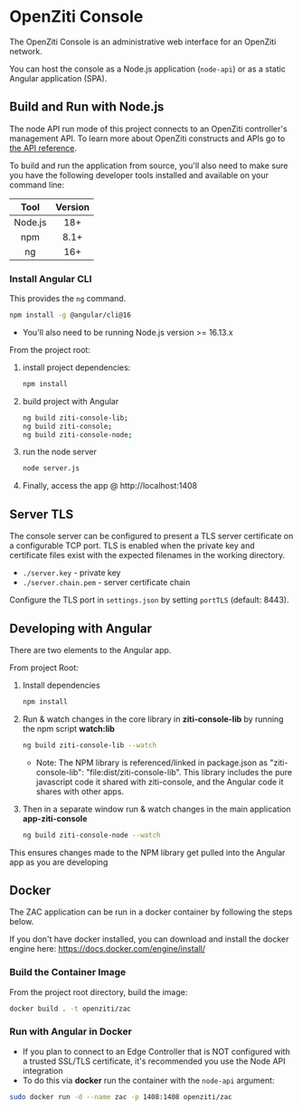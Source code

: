 
# OpenZiti Console

The OpenZiti Console is an administrative web interface for an OpenZiti network.

You can host the console as a Node.js application (`node-api`) or as a static Angular application (SPA).

## Build and Run with Node.js

The node API run mode of this project connects to an OpenZiti controller's management API. To learn more about OpenZiti constructs and APIs go to [the API reference](https://openziti.io/docs/reference/developer/api/).

To build and run the application from source, you'll also need to make sure you have the following developer tools installed and available on your command line:

| Tool        |      Version |
| :---:       | :---:        |
| Node.js     | 18+          |
| npm         | 8.1+         |
| ng          | 16+          |

### Install Angular CLI

This provides the `ng` command.

```bash
npm install -g @angular/cli@16
```

* You'll also need to be running Node.js version >= 16.13.x

From the project root:

1. install project dependencies:

    ```bash
    npm install
    ```

1. build project with Angular

    ```bash
    ng build ziti-console-lib;
    ng build ziti-console;
    ng build ziti-console-node;
    ```

1. run the node server

    ```bash
    node server.js
    ```

1. Finally, access the app @ http://localhost:1408

## Server TLS

The console server can be configured to present a TLS server certificate on a configurable TCP port. TLS is enabled when
the private key and certificate files exist with the expected filenames in the working directory.

* `./server.key` - private key
* `./server.chain.pem` - server certificate chain

Configure the TLS port in `settings.json` by setting `portTLS` (default: 8443).

## Developing with Angular

There are two elements to the Angular app.

From project Root:

1. Install dependencies

    ```bash
    npm install
    ```

1. Run & watch changes in the core library in **ziti-console-lib** by running the npm script **watch:lib**

    ```bash
    ng build ziti-console-lib --watch
    ```

    * Note: The NPM library is referenced/linked in package.json as "ziti-console-lib": "file:dist/ziti-console-lib".
    This library includes the pure javascript code it shared with ziti-console, and the Angular code it shares with other apps.

1. Then in a separate window run & watch changes in the main application **app-ziti-console**

    ```bash
    ng build ziti-console-node --watch
    ```

  This ensures changes made to the NPM library get pulled into the Angular app as you are developing

## Docker

The ZAC application can be run in a docker container by following the steps below.

If you don't have docker installed, you can download and install the docker engine here: https://docs.docker.com/engine/install/

### Build the Container Image

From the project root directory, build the image:

```bash
docker build . -t openziti/zac
```

### Run with Angular in Docker

* If you plan to connect to an Edge Controller that is NOT configured with a trusted SSL/TLS certificate, it's recommended you use the Node API integration
* To do this via **docker** run the container with the `node-api` argument:

```bash
sudo docker run -d --name zac -p 1408:1408 openziti/zac
```
